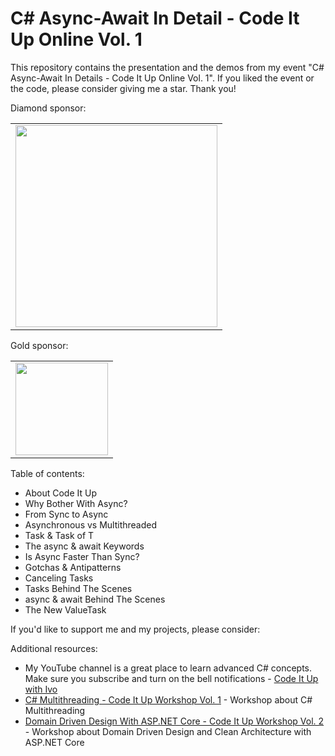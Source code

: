 # C# Async-Await In Detail - Code It Up Online Vol. 1

This repository contains the presentation and the demos from my event "C# Async-Await In Details - Code It Up Online Vol. 1". If you liked the event or the code, please consider giving me a star. Thank you!

Diamond sponsor:

<table>
  <tbody>
    <tr>
	    <td align="center" valign="middle">
        <a href="http://bit.ly/3da6h7f" target="_blank">
          <img width="323px" src="https://user-images.githubusercontent.com/3391906/77094176-c9750100-6a14-11ea-9c8f-7207353b181b.png">
        </a>
      </td>
    </tr>
  </tbody>
</table>

Gold sponsor:

<table>
  <tbody>
    <tr>
	    <td align="center" valign="middle">
        <a href="http://bit.ly/30xsnsC" target="_blank">
          <img width="148px" src="https://user-images.githubusercontent.com/3391906/65251792-dd848800-daef-11e9-8857-637a48048cda.png">
        </a>
      </td>
    </tr>
  </tbody>
</table>

Table of contents:

- About Code It Up
- Why Bother With Async?
- From Sync to Async
- Asynchronous vs Multithreaded
- Task & Task of T
- The async & await Keywords
- Is Async Faster Than Sync?
- Gotchas & Antipatterns
- Canceling Tasks
- Tasks Behind The Scenes
- async & await Behind The Scenes
- The New ValueTask

If you'd like to support me and my projects, please consider:

Additional resources:

- My YouTube channel is a great place to learn advanced C# concepts. Make sure you subscribe and turn on the bell notifications - [Code It Up with Ivo](https://www.youtube.com/channel/UCP5Ons7fK3yKhX6lhc9XcfQ)
- [C# Multithreading - Code It Up Workshop Vol. 1](http://bit.ly/ciu-multithreading) - Workshop about C# Multithreading
- [Domain Driven Design With ASP.NET Core - Code It Up Workshop Vol. 2](http://bit.ly/ciu-ddd) - Workshop about Domain Driven Design and Clean Architecture with ASP.NET Core
